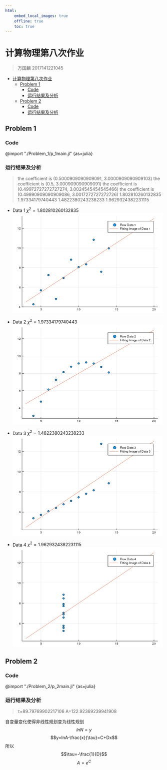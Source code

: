 ```yaml
---
html:
    embed_local_images: true
    offline: true
    toc: true
---
```

# 计算物理第八次作业
>万国麟
>2017141221045


<!-- @import "[TOC]" {cmd="toc" depthFrom=1 depthTo=6 orderedList=false} -->

<!-- code_chunk_output -->

- [ 计算物理第八次作业](#计算物理第八次作业)
  - [ Problem 1](#problem-1)
    - [ Code](#code)
    - [ 运行结果及分析](#运行结果及分析)
  - [ Problem 2](#problem-2)
    - [ Code](#code-1)
    - [ 运行结果及分析](#运行结果及分析-1)

<!-- /code_chunk_output -->


## Problem 1
### Code
@import "./Problem_1/p_1main.jl" {as=julia}
### 运行结果及分析
>the coefficient is (0.5000909090909091, 3.0000909090909103)
>the coefficient is (0.5, 3.000909090909091)
>the coefficient is (0.49972727272727274, 3.0024545454545466)
>the coefficient is (0.49990909090909086, 3.0017272727272726)
>1.802810260132835
>1.97334179740443
>1.4822380243238233
>1.9629324382231115

+ Data 1
  $\chi^2=1.802810260132835$
  ![data1](./Problem_1/p_1_data1.png)
  

+ Data 2
  $\chi^2=1.97334179740443$
  ![data1](./Problem_1/p_1_data2.png)

+ Data 3
  $\chi^2=1.4822380243238233$
  ![data1](./Problem_1/p_1_data3.png)

+ Data 4
  $\chi^2=1.9629324382231115$
  ![data1](./Problem_1/p_1_data4.png)

## Problem 2
### Code
@import "./Problem_2/p_2main.jl" {as=julia}
### 运行结果及分析
>τ=89.79769902217106
>A=122.92369239941908

自变量变化使得非线性规划变为线性规划
$$lnN=y$$
$$y=lnA-\frac{x}{\tau}=C+Dx$$
所以
$$\tau=-\frac{1}{D}$$
$$A=e^C$$